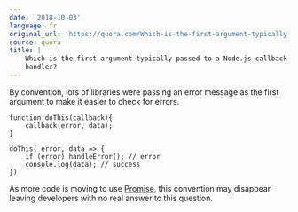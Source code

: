 ```yaml
---
date: '2018-10-03'
language: fr
original_url: 'https://quora.com/Which-is-the-first-argument-typically-passed-to-a-Node-js-callback-handler/answer/Clément-Renaud'
source: quora
title: |
    Which is the first argument typically passed to a Node.js callback
    handler?
---
```


By convention, lots of libraries were passing an error message as the
first argument to make it easier to check for errors.

    function doThis(callback){ 
        callback(error, data);
    }

    doThis( error, data => {
        if (error) handleError(); // error
        console.log(data); // success
    })

As more code is moving to use
[Promise](https://developer.mozilla.org/en-US/docs/Web/JavaScript/Reference/Global_Objects/Promise),
this convention may disappear leaving developers with no real answer to
this question.
